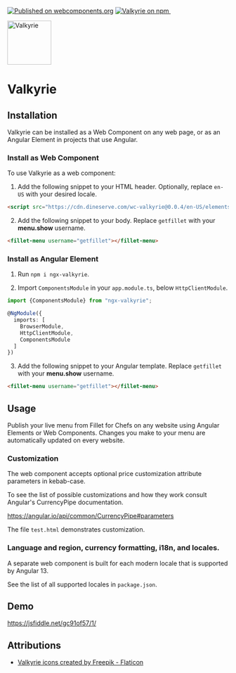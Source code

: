 [![Published on webcomponents.org](https://img.shields.io/badge/webcomponents.org-published-blue.svg)](https://www.webcomponents.org/element/wc-valkyrie)
<a href="https://www.npmjs.com/package/wc-valkyrie">
<img src="https://img.shields.io/npm/v/wc-valkyrie" alt="Valkyrie on npm" />
</a>&nbsp;

<img src="https://user-images.githubusercontent.com/205733/175829113-4682426b-9162-48e6-955d-20c32249d015.png" width="100" height="100"  alt="Valkyrie"/>

# Valkyrie

## Installation

Valkyrie can be installed as a Web Component on any web page, or as an Angular Element in projects that use Angular.

### Install as Web Component

To use Valkyrie as a web component:

1. Add the following snippet to your HTML header. Optionally, replace `en-US` with your desired locale.

```html
<script src="https://cdn.dineserve.com/wc-valkyrie@0.0.4/en-US/elements.js"></script>
```

2. Add the following snippet to your body. Replace `getfillet` with your **menu.show** username.

```html
<fillet-menu username="getfillet"></fillet-menu>
```

### Install as Angular Element

1. Run `npm i ngx-valkyrie`.

2. Import `ComponentsModule` in your `app.module.ts`, below `HttpClientModule`.

```typescript
import {ComponentsModule} from "ngx-valkyrie";

@NgModule({
  imports: [
    BrowserModule,
    HttpClientModule,
    ComponentsModule
  ]
})
```

3. Add the following snippet to your Angular template. Replace `getfillet` with your **menu.show** username.

```html
<fillet-menu username="getfillet"></fillet-menu>
```

## Usage

Publish your live menu from Fillet for Chefs on any website using Angular Elements or Web Components. Changes you make to your menu are automatically updated on every website.

### Customization

The web component accepts optional price customization attribute parameters in kebab-case.

To see the list of possible customizations and how they work consult Angular's CurrencyPipe documentation.

https://angular.io/api/common/CurrencyPipe#parameters

The file `test.html` demonstrates customization.

### Language and region, currency formatting, i18n, and locales.

A separate web component is built for each modern locale that is supported by Angular 13.

See the list of all supported locales in `package.json`.

## Demo

https://jsfiddle.net/gc91of57/1/

## Attributions

* <a href="https://www.flaticon.com/free-icons/valkyrie" title="valkyrie icons">Valkyrie icons created by Freepik - Flaticon</a>
